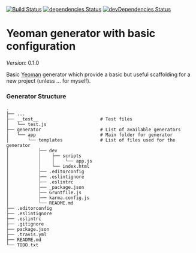 [![Build Status](https://travis-ci.org/JuanMaRuiz/basic-project-yeoman-generator.svg?branch=master)](https://travis-ci.org/JuanMaRuiz/basic-project-yeoman-generator)
[![dependencies Status](https://david-dm.org/JuanMaRuiz/basic-project-yeoman-generator/status.svg)](https://david-dm.org/JuanMaRuiz/basic-project-yeoman-generator)
[![devDependencies Status](https://david-dm.org/JuanMaRuiz/basic-project-yeoman-generator/dev-status.svg)](https://david-dm.org/JuanMaRuiz/basic-project-yeoman-generator?type=dev)

# Yeoman generator with basic configuration #

*Version*: 0.1.0

Basic [Yeoman](http://yeoman.io/) generator which provide a basic but useful scaffolding for a new project (unless ... for myself).

### Generator Structure ###

```
.
├── ...
├── __test__                       # Test files
│   └── test.js
├── generator                      # List of available generators
│   └── app                        # Main folder for generator
│       └── templates              # List of files used for the generator
│           ├── dev
│           │    ├── scripts
│           │    │    └── app.js
│           │    └── index.html
│           ├── .editorconfig
│           ├── .eslintignore
│           ├── .eslintrc
│           ├── _package.json
│           ├── Gruntfile.js
│           ├── karma.config.js
│           └── README.md
├── .editorconfig
├── .eslintignore
├── .eslintrc
├── .gitignore
├── package.json
├── .travis.yml
├── README.md
└── TODO.txt
```
